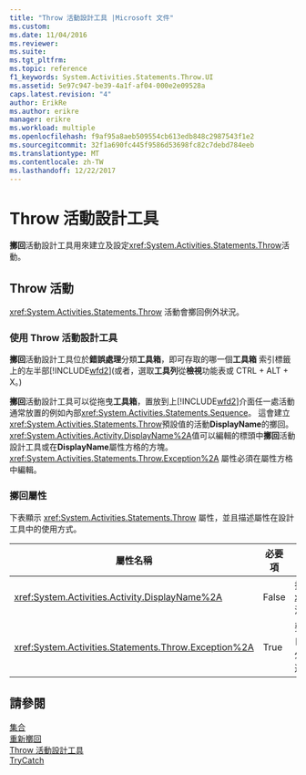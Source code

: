 ```yaml
---
title: "Throw 活動設計工具 |Microsoft 文件"
ms.custom: 
ms.date: 11/04/2016
ms.reviewer: 
ms.suite: 
ms.tgt_pltfrm: 
ms.topic: reference
f1_keywords: System.Activities.Statements.Throw.UI
ms.assetid: 5e97c947-be39-4a1f-af04-000e2e09528a
caps.latest.revision: "4"
author: ErikRe
ms.author: erikre
manager: erikre
ms.workload: multiple
ms.openlocfilehash: f9af95a8aeb509554cb613edb848c2987543f1e2
ms.sourcegitcommit: 32f1a690fc445f9586d53698fc82c7debd784eeb
ms.translationtype: MT
ms.contentlocale: zh-TW
ms.lasthandoff: 12/22/2017
---
```

# <a name="throw-activity-designer"></a>Throw 活動設計工具
**擲回**活動設計工具用來建立及設定<xref:System.Activities.Statements.Throw>活動。  
  
## <a name="the-throw-activity"></a>Throw 活動  
 <xref:System.Activities.Statements.Throw> 活動會擲回例外狀況。  
  
### <a name="using-the-throw-activity-designer"></a>使用 Throw 活動設計工具  
 **擲回**活動設計工具位於**錯誤處理**分類**工具箱**，即可存取的哪一個**工具箱** 索引標籤上的左半部[!INCLUDE[wfd2](../workflow-designer/includes/wfd2_md.md)](或者，選取**工具列**從**檢視**功能表或 CTRL + ALT + X。)  
  
 **擲回**活動設計工具可以從拖曳**工具箱**，置放到上[!INCLUDE[wfd2](../workflow-designer/includes/wfd2_md.md)]介面任一處活動通常放置的例如內部<xref:System.Activities.Statements.Sequence>。 這會建立<xref:System.Activities.Statements.Throw>預設值的活動**DisplayName**的擲回。 <xref:System.Activities.Activity.DisplayName%2A>值可以編輯的標頭中**擲回**活動設計工具或在**DisplayName**屬性方格的方塊。 <xref:System.Activities.Statements.Throw.Exception%2A> 屬性必須在屬性方格中編輯。  
  
### <a name="the-throw-properties"></a>擲回屬性  
 下表顯示 <xref:System.Activities.Statements.Throw> 屬性，並且描述屬性在設計工具中的使用方式。  
  
|屬性名稱|必要項|使用方式|  
|-------------------|--------------|-----------|  
|<xref:System.Activities.Activity.DisplayName%2A>|False|指定 <xref:System.Activities.Statements.Throw> 活動選用的易記名稱。 預設為 Throw。|  
|<xref:System.Activities.Statements.Throw.Exception%2A>|True|要擲回的例外狀況。 此例外狀況必須衍生自 <xref:System.Exception>。 若要指定例外狀況，請在屬性方格中輸入 Visual Basic 運算式。|  
  
## <a name="see-also"></a>請參閱  
 [集合](../workflow-designer/collection-activity-designers.md)   
 [重新擲回](../workflow-designer/rethrow-activity-designer.md)   
 [Throw 活動設計工具](../workflow-designer/throw-activity-designer.md)   
 [TryCatch](../workflow-designer/trycatch-activity-designer.md)
